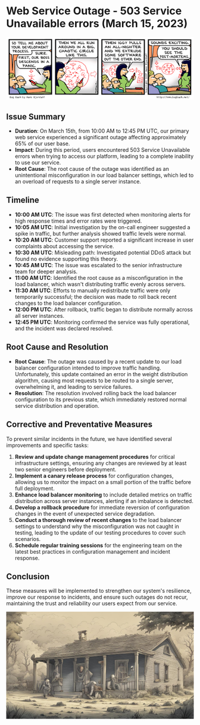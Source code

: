 # Web Service Outage - 503 Service Unavailable errors (March 15, 2023)
![Is Postmortem a joke or a scare to you?](images/images-postmortem.gif "Is Postmortem a Joke To You")

## Issue Summary
- **Duration**: On March 15th, from 10:00 AM to 12:45 PM UTC, our primary web service experienced a significant outage affecting approximately 65% of our user base.
- **Impact**: During this period, users encountered 503 Service Unavailable errors when trying to access our platform, leading to a complete inability to use our service.
- **Root Cause**: The root cause of the outage was identified as an unintentional misconfiguration in our load balancer settings, which led to an overload of requests to a single server instance.

## Timeline

- **10:00 AM UTC**: The issue was first detected when monitoring alerts for high response times and error rates were triggered.
- **10:05 AM UTC**: Initial investigation by the on-call engineer suggested a spike in traffic, but further analysis showed traffic levels were normal.
- **10:20 AM UTC**: Customer support reported a significant increase in user complaints about accessing the service.
- **10:30 AM UTC**: Misleading path: Investigated potential DDoS attack but found no evidence supporting this theory.
- **10:45 AM UTC**: The issue was escalated to the senior infrastructure team for deeper analysis.
- **11:00 AM UTC**: Identified the root cause as a misconfiguration in the load balancer, which wasn't distributing traffic evenly across servers.
- **11:30 AM UTC**: Efforts to manually redistribute traffic were only temporarily successful; the decision was made to roll back recent changes to the load balancer configuration.
- **12:00 PM UTC**: After rollback, traffic began to distribute normally across all server instances.
- **12:45 PM UTC**: Monitoring confirmed the service was fully operational, and the incident was declared resolved.

## Root Cause and Resolution

- **Root Cause**: The outage was caused by a recent update to our load balancer configuration intended to improve traffic handling. Unfortunately, this update contained an error in the weight distribution algorithm, causing most requests to be routed to a single server, overwhelming it, and leading to service failures.
- **Resolution**: The resolution involved rolling back the load balancer configuration to its previous state, which immediately restored normal service distribution and operation.

## Corrective and Preventative Measures

To prevent similar incidents in the future, we have identified several improvements and specific tasks:

1. **Review and update change management procedures** for critical infrastructure settings, ensuring any changes are reviewed by at least two senior engineers before deployment.
2. **Implement a canary release process** for configuration changes, allowing us to monitor the impact on a small portion of the traffic before full deployment.
3. **Enhance load balancer monitoring** to include detailed metrics on traffic distribution across server instances, alerting if an imbalance is detected.
4. **Develop a rollback procedure** for immediate reversion of configuration changes in the event of unexpected service degradation.
5. **Conduct a thorough review of recent changes** to the load balancer settings to understand why the misconfiguration was not caught in testing, leading to the update of our testing procedures to cover such scenarios.
6. **Schedule regular training sessions** for the engineering team on the latest best practices in configuration management and incident response.

## Conclusion

These measures will be implemented to strengthen our system's resilience, improve our response to incidents, and ensure such outages do not recur, maintaining the trust and reliability our users expect from our service.

![Now We Can Rest In Peace!](images/VMFIOyVQV7uWyCUOQdwF--1--t8rh6.jpg "Now We Can Rest In Peace")